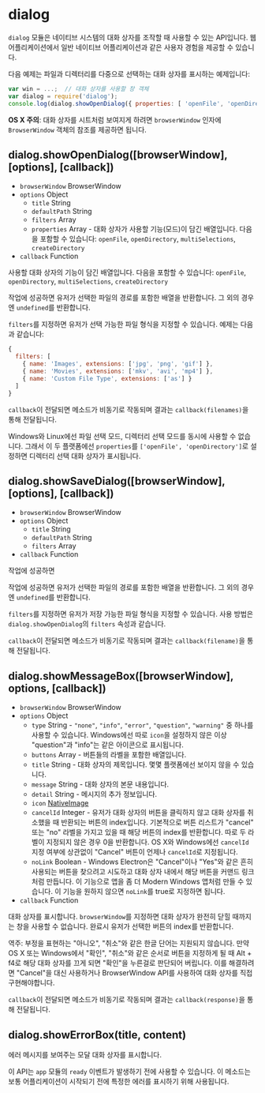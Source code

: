 ﻿# dialog

`dialog` 모듈은 네이티브 시스템의 대화 상자를 조작할 때 사용할 수 있는 API입니다.
웹 어플리케이션에서 일반 네이티브 어플리케이션과 같은 사용자 경험을 제공할 수 있습니다.

다음 예제는 파일과 디렉터리를 다중으로 선택하는 대화 상자를 표시하는 예제입니다:

```javascript
var win = ...;  // 대화 상자를 사용할 창 객체
var dialog = require('dialog');
console.log(dialog.showOpenDialog({ properties: [ 'openFile', 'openDirectory', 'multiSelections' ]}));
```

**OS X 주의**: 대화 상자를 시트처럼 보여지게 하려면 `browserWindow` 인자에 `BrowserWindow` 객체의 참조를 제공하면 됩니다.

## dialog.showOpenDialog([browserWindow], [options], [callback])

* `browserWindow` BrowserWindow
* `options` Object
  * `title` String
  * `defaultPath` String
  * `filters` Array
  * `properties` Array - 대화 상자가 사용할 기능(모드)이 담긴 배열입니다.
    다음을 포함할 수 있습니다: `openFile`, `openDirectory`, `multiSelections`, `createDirectory`
* `callback` Function

사용할 대화 상자의 기능이 담긴 배열입니다. 다음을 포함할 수 있습니다: `openFile`, `openDirectory`, `multiSelections`, `createDirectory`

작업에 성공하면 유저가 선택한 파일의 경로를 포함한 배열을 반환합니다. 그 외의 경우엔 `undefined`를 반환합니다.

`filters`를 지정하면 유저가 선택 가능한 파일 형식을 지정할 수 있습니다. 예제는 다음과 같습니다:

```javascript
{
  filters: [
    { name: 'Images', extensions: ['jpg', 'png', 'gif'] },
    { name: 'Movies', extensions: ['mkv', 'avi', 'mp4'] },
    { name: 'Custom File Type', extensions: ['as'] }
  ]
}
```

`callback`이 전달되면 메소드가 비동기로 작동되며 결과는 `callback(filenames)`을 통해 전달됩니다.

Windows와 Linux에선 파일 선택 모드, 디렉터리 선택 모드를 동시에 사용할 수 없습니다.
그래서 이 두 플랫폼에선 `properties`를 `['openFile', 'openDirectory']`로 설정하면 디렉터리 선택 대화 상자가 표시됩니다.

## dialog.showSaveDialog([browserWindow], [options], [callback])

* `browserWindow` BrowserWindow
* `options` Object
  * `title` String
  * `defaultPath` String
  * `filters` Array
* `callback` Function

작업에 성공하면 

작업에 성공하면 유저가 선택한 파일의 경로를 포함한 배열을 반환합니다. 그 외의 경우엔 `undefined`를 반환합니다.

`filters`를 지정하면 유저가 저장 가능한 파일 형식을 지정할 수 있습니다. 사용 방법은 `dialog.showOpenDialog`의 `filters` 속성과 같습니다.

`callback`이 전달되면 메소드가 비동기로 작동되며 결과는 `callback(filename)`을 통해 전달됩니다.

## dialog.showMessageBox([browserWindow], options, [callback])

* `browserWindow` BrowserWindow
* `options` Object
  * `type` String - `"none"`, `"info"`, `"error"`, `"question"`, `"warning"` 중 하나를 사용할 수 있습니다.
    Windows에선 따로 `icon`을 설정하지 않은 이상 "question"과 "info"는 같은 아이콘으로 표시됩니다.
  * `buttons` Array - 버튼들의 라벨을 포함한 배열입니다.
  * `title` String - 대화 상자의 제목입니다. 몇몇 플랫폼에선 보이지 않을 수 있습니다.
  * `message` String - 대화 상자의 본문 내용입니다.
  * `detail` String - 메시지의 추가 정보입니다.
  * `icon` [NativeImage](native-image-ko.md)
  * `cancelId` Integer - 유저가 대화 상자의 버튼을 클릭하지 않고 대화 상자를 취소했을 때 반환되는 버튼의 index입니다.
    기본적으로 버튼 리스트가 "cancel" 또는 "no" 라벨을 가지고 있을 때 해당 버튼의 index를 반환합니다. 따로 두 라벨이 지정되지 않은 경우 0을 반환합니다.
    OS X와 Windows에선 `cancelId` 지정 여부에 상관없이 "Cancel" 버튼이 언제나 `cancelId`로 지정됩니다.
  * `noLink` Boolean - Windows Electron은 "Cancel"이나 "Yes"와 같은 흔히 사용되는 버튼을 찾으려고 시도하고
    대화 상자 내에서 해당 버튼을 커맨드 링크처럼 만듭니다. 이 기능으로 앱을 좀 더 Modern Windows 앱처럼 만들 수 있습니다.
    이 기능을 원하지 않으면 `noLink`를 true로 지정하면 됩니다.
* `callback` Function

대화 상자를 표시합니다. `browserWindow`를 지정하면 대화 상자가 완전히 닫힐 때까지는 창을 사용할 수 없습니다.
완료시 유저가 선택한 버튼의 index를 반환합니다.

역주: 부정을 표현하는 "아니오", "취소"와 같은 한글 단어는 지원되지 않습니다.
만약 OS X 또는 Windows에서 "확인", "취소"와 같은 순서로 버튼을 지정하게 될 때 Alt + f4로 해당 대화 상자를 끄게 되면 "확인"을 누른걸로 판단되어 버립니다.
이를 해결하려면 "Cancel"을 대신 사용하거나 BrowserWindow API를 사용하여 대화 상자를 직접 구현해야합니다.

`callback`이 전달되면 메소드가 비동기로 작동되며 결과는 `callback(response)`을 통해 전달됩니다.

## dialog.showErrorBox(title, content)

에러 메시지를 보여주는 모달 대화 상자를 표시합니다.

이 API는 `app` 모듈의 `ready` 이벤트가 발생하기 전에 사용할 수 있습니다.
이 메소드는 보통 어플리케이션이 시작되기 전에 특정한 에러를 표시하기 위해 사용됩니다.
